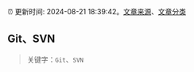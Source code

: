 :alarm_clock: 更新时间: 2024-08-21 18:39:42。[文章来源](/README.md)、[文章分类](/TAGS.md)

## Git、SVN


> 关键字：`Git`、`SVN`



